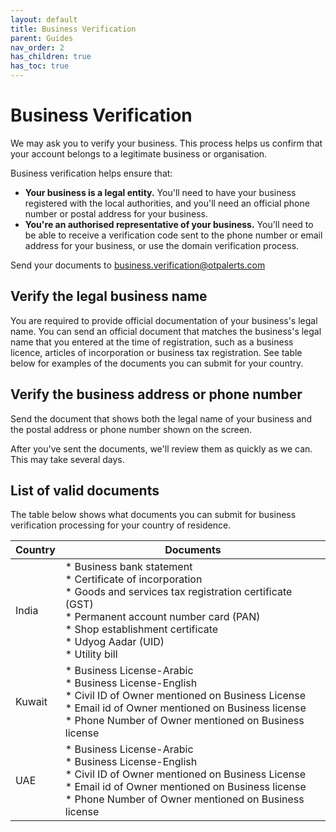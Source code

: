```yaml
---
layout: default
title: Business Verification
parent: Guides
nav_order: 2
has_children: true
has_toc: true
---
```

# Business Verification
We may ask you to verify your business. This process helps us confirm that your account belongs to a legitimate business or organisation.

Business verification helps ensure that:

- **Your business is a legal entity.** You'll need to have your business registered with the local authorities, and you'll need an official phone number or postal address for your business.
- **You're an authorised representative of your business.** You'll need to be able to receive a verification code sent to the phone number or email address for your business, or use the domain verification process.

Send your documents to <business.verification@otpalerts.com>

## Verify the legal business name
You are required to provide official documentation of your business's legal name. You can send an official document that matches the business's legal name that you entered at the time of registration, such as a business licence, articles of incorporation or business tax registration. See table below for examples of the documents you can submit for your country.

## Verify the business address or phone number
Send the document that shows both the legal name of your business and the postal address or phone number shown on the screen.

After you've sent the documents, we'll review them as quickly as we can. This may take several days. 

## List of valid documents
The table below shows what documents you can submit for business verification processing for your country of residence.

| Country | Documents  |
|---------|------------|
| India  | * Business bank statement<br/> * Certificate of incorporation<br/> * Goods and services tax registration certificate (GST)<br/> * Permanent account number card (PAN)<br/> * Shop establishment certificate<br/> * Udyog Aadar (UID)<br/> * Utility bill|
| Kuwait	 | * Business License-Arabic<br/> * Business License-English<br/> * Civil ID of Owner mentioned on Business License<br/> * Email id of Owner mentioned on Business license<br/> * Phone Number of Owner mentioned on Business license<br/> |
| UAE	 | * Business License-Arabic<br/> * Business License-English<br/> * Civil ID of Owner mentioned on Business License<br/> * Email id of Owner mentioned on Business license<br/> * Phone Number of Owner mentioned on Business license<br/> |
